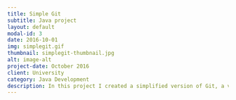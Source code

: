 ```yaml
---
title: Simple Git
subtitle: Java project
layout: default
modal-id: 3
date: 2016-10-01
img: simplegit.gif
thumbnail: simplegit-thumbnail.jpg
alt: image-alt
project-date: October 2016
client: University
category: Java Development
description: In this project I created a simplified version of Git, a very popular version management tool, from scratch. Via a GUI application built with Javafx, the user can choose a Git-repository from his file system. My programm will then parse the repository, identify all objects (trees, commits, blobs - no tags!) through their SHA1 hash and create a commit graph. The graph will be displayed in the GUI, where the user can click on commits to get further information like commit date, author and message.
---
```

